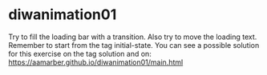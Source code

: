# diwanimation01
Try to fill the loading bar with a transition. Also try to move the loading text. Remember to start from the tag initial-state. You can see a possible solution for this exercise on the tag solution and on:
https://aamarber.github.io/diwanimation01/main.html
